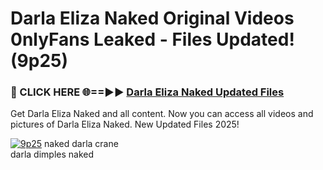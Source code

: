 # Darla Eliza Naked Original Videos 0nlyFans Leaked - Files Updated! (9p25)

<h3>🔴 CLICK HERE 🌐==►► <a href="https://tinyurl.com/yckcrads" rel="nofollow">Darla Eliza Naked Updated Files</a></h3>

Get Darla Eliza Naked and all content. Now you can access all videos and pictures of Darla Eliza Naked. New Updated Files 2025!

[![9p25](https://i.imgur.com/hpKpOFt.gif)](https://tinyurl.com/yckcrads)
naked darla crane<br>
darla dimples naked
